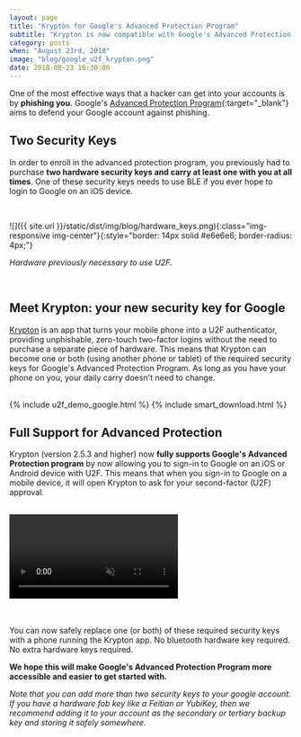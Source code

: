 ```yaml
---
layout: page
title: "Krypton for Google's Advanced Protection Program"
subtitle: "Krypton is now compatible with Google's Advanced Protection Program. Use your phone instead/or in addition to a hardware security key" 
category: posts
when: "August 23rd, 2018"
image: "blog/google_u2f_krypton.png"
date: 2018-08-23 16:30:00
---
```


One of the most effective ways that a hacker can get into your accounts is by **phishing you**. Google's [Advanced Protection Program](https://landing.google.com/advancedprotection/){:target="_blank"} aims to defend your Google account against phishing.

## Two Security Keys
In order to enroll in the advanced protection program, you previously had to purchase **two hardware security keys and carry at least one with you at all times**. One of these security keys needs to use BLE if you ever hope to login to Google on an iOS device. 

<br/>

![]({{ site.url }}/static/dist/img/blog/hardware_keys.png){:class="img-responsive img-center"}{:style="border: 14px solid #e6e6e6; border-radius: 4px;"}

<p class="img-center"><i>Hardware previously necessary to use U2F.</i></p>
<br/>

## Meet Krypton: your new security key for Google
[Krypton](https://get.krypt.co) is an app that turns your mobile phone into a U2F authenticator, providing unphishable, zero-touch two-factor logins without the need to purchase a separate piece of hardware. This means that Krypton can become one or both (using another phone or tablet) of the required security keys for Google's Advanced Protection Program. As long as you have your phone on you, your daily carry doesn't need to change.

<br/>
{% include u2f_demo_google.html %}
{% include smart_download.html %}                          

## Full Support for Advanced Protection
Krypton (version 2.5.3 and higher) now **fully supports Google's Advanced Protection program** by now allowing you to sign-in to Google on an iOS or Android device with U2F. This means that when you sign-in to Google on a mobile device, it will open Krypton to ask for your second-factor (U2F) approval.

<br/>
<div class="phone blog-phone blog-phone-small">
    <div class="ear"></div>
    <video autoplay loop muted playsinline class="app-screencast" id="iosgoogle-demo" >
        <source src="{{ site.url }}/static/dist/img/blog/ios_google_demo.mp4" type="video/mp4">            
        Your browser does not support the Krypton screen cast.
    </video>
    <div class="home"></div>
</div>
<br/>
<br/>


You can now safely replace one (or both) of these required security keys with a phone running the Krypton app. No bluetooth hardware key required. No extra hardware keys required. 

**We hope this will make Google's Advanced Protection Program more accessible and easier to get started with.**


*Note that you can add more than two security keys to your google account. If you have a hardware fob key like a Feitian or YubiKey, then we recommend adding it to your account as the secondary or tertiary backup key and storing it safely somewhere.*

